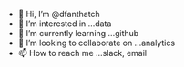 - 👋 Hi, I’m @dfanthatch
- 👀 I’m interested in ...data
- 🌱 I’m currently learning ...github
- 💞️ I’m looking to collaborate on ...analytics
- 📫 How to reach me ...slack, email

<!---
dfanthatch/dfanthatch is a ✨ special ✨ repository because its `README.md` (this file) appears on your GitHub profile.
You can click the Preview link to take a look at your changes.
--->
